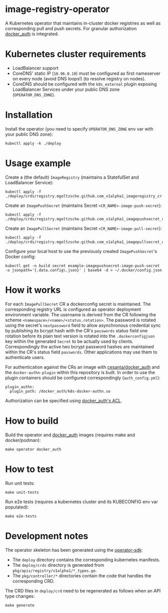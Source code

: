 image-registry-operator
===

A Kubernetes operator that maintains in-cluster docker registries as well as
corresponding pull and push secrets.
For granular authorization [docker_auth](https://github.com/cesanta/docker_auth) is integrated.

# Kubernetes cluster requirements

* LoadBalancer support
* CoreDNS' static IP (`10.96.0.10`) must be configured as first nameserver on every node (avoid DNS loops!) (to resolve registry on nodes).
* CoreDNS should be configured with the `k8s_external` plugin exposing LoadBalancer Services under your public DNS zone (`OPERATOR_DNS_ZONE`).

# Installation

Install the operator (you need to specify `OPERATOR_DNS_ZONE` env var with your public DNS zone):
```
kubectl apply -k ./deploy
```

# Usage example

Create a (the default) `ImageRegistry` (maintains a StatefulSet and LoadBalancer Service):
```
kubectl apply -f ./deploy/crds/registry.mgoltzsche.github.com_v1alpha1_imageregistry_cr.yaml
```

Create an `ImagePushSecret` (maintains Secret `<CR_NAME>-image-push-secret`):
```
kubectl apply -f ./deploy/crds/registry.mgoltzsche.github.com_v1alpha1_imagepushsecret_cr.yaml
```

Create an `ImagePullSecret` (maintains Secret `<CR_NAME>-image-pull-secret`):
```
kubectl apply -f ./deploy/crds/registry.mgoltzsche.github.com_v1alpha1_imagepullsecret_cr.yaml
```

Configure your local host to use the previously created `ImagePushSecret`'s Docker config:
```
kubectl get -n build secret example-imagepushsecret-image-push-secret -o jsonpath='{.data.config\.json}' | base64 -d > ~/.docker/config.json
```

# How it works
For each `ImagePullSecret` CR a dockerconfig secret is maintained.
The corresponding registry URL is configured as operator deployment environment variable.
The username is derived from the CR following the scheme `<namespace>/<name>/<status.rotation>`.
The password is rotated using the secret's `nextpassword` field to allow asynchronous credential
sync by publishing its bcrypt hash with the CR's `passwords` status field one rotation before its
plain text version is rotated into the `.dockerconfigjson` key within the generated `Secret`
to be actually used by clients.
Correspondingly the active two bcrypt password hashes are maintained within the CR's status field `passwords`.
Other applications may use them to authenticate users.  

For authentication against the CRs an image with [cesanta/docker_auth](https://github.com/cesanta/docker_auth)
and the `docker-authn-plugin` within this repository is built.
In order to use the plugin containers should be configured correspondingly (`auth_config.yml`):
```
plugin_authn:
  plugin_path: /docker_auth/k8s-docker-authn.so
```

Authorization can be specified using [docker_auth's ACL](https://github.com/cesanta/docker_auth/blob/master/docs/Labels.md).


# How to build
Build the operator and [docker_auth](https://github.com/cesanta/docker_auth) images (requires make and docker/podman):
```
make operator docker_auth
```


# How to test
Run unit tests:
```
make unit-tests
```
Run e2e tests (requires a kubernetes cluster and its KUBECONFIG env var populated):
```
make e2e-tests
```


# Development notes

The operator skeleton has been generated using the [operator-sdk](https://github.com/operator-framework):
* The `deploy` directory contains the corresponding kubernetes manifests.
* The `deploy/crds` directory is generated from `pkg/apis/registry/v1alpha1/*_types.go`.
* The `pkg/controller/*` directories contain the code that handles the corresponding CRD.

The CRD files in `deploy/crd` need to be regenerated as follows when an API type changes:
```
make generate
```
